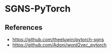 # SGNS-PyTorch

## References

* https://github.com/theeluwin/pytorch-sgns
* https://github.com/Adoni/word2vec_pytorch
